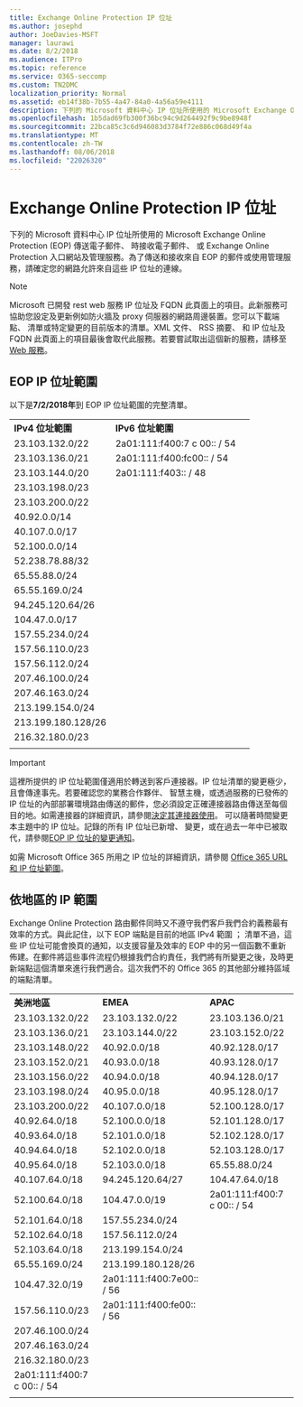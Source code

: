 ```yaml
---
title: Exchange Online Protection IP 位址
ms.author: josephd
author: JoeDavies-MSFT
manager: laurawi
ms.date: 8/2/2018
ms.audience: ITPro
ms.topic: reference
ms.service: O365-seccomp
ms.custom: TN2DMC
localization_priority: Normal
ms.assetid: eb14f38b-7b55-4a47-84a0-4a56a59e4111
description: 下列的 Microsoft 資料中心 IP 位址所使用的 Microsoft Exchange Online Protection (EOP) 傳送電子郵件、 時接收電子郵件、 或 Exchange Online Protection 入口網站及管理服務。為了傳送和接收來自 EOP 的郵件或使用管理服務，請確定您的網路允許來自這些 IP 位址的連線。
ms.openlocfilehash: 1b5dad69fb300f36bc94c9d264492f9c9be8948f
ms.sourcegitcommit: 22bca85c3c6d946083d3784f72e886c068d49f4a
ms.translationtype: MT
ms.contentlocale: zh-TW
ms.lasthandoff: 08/06/2018
ms.locfileid: "22026320"
---
```

# <a name="exchange-online-protection-ip-addresses"></a>Exchange Online Protection IP 位址

下列的 Microsoft 資料中心 IP 位址所使用的 Microsoft Exchange Online Protection (EOP) 傳送電子郵件、 時接收電子郵件、 或 Exchange Online Protection 入口網站及管理服務。為了傳送和接收來自 EOP 的郵件或使用管理服務，請確定您的網路允許來自這些 IP 位址的連線。
 
> [!NOTE]
> Microsoft 已開發 rest web 服務 IP 位址及 FQDN 此頁面上的項目。此新服務可協助您設定及更新例如防火牆及 proxy 伺服器的網路周邊裝置。您可以下載端點、 清單或特定變更的目前版本的清單。XML 文件、 RSS 摘要、 和 IP 位址及 FQDN 此頁面上的項目最後會取代此服務。若要嘗試取出這個新的服務，請移至[Web 服務](https://support.office.com/article/managing-office-365-endpoints-99cab9d4-ef59-4207-9f2b-3728eb46bf9a#webservice)。 
 
## <a name="eop-ip-address-ranges"></a>EOP IP 位址範圍

以下是**7/2/2018年**到 EOP IP 位址範圍的完整清單。 

||||
|:-----|:-----|:-----|
|**IPv4 位址範圍** <br/> |**IPv6 位址範圍** <br/> |
| 23.103.132.0/22 | 2a01:111:f400:7 c 00:: / 54 |
| 23.103.136.0/21 | 2a01:111:f400:fc00:: / 54 |
| 23.103.144.0/20 | 2a01:111:f403:: / 48 |
| 23.103.198.0/23 |  |
| 23.103.200.0/22 |  |
| 40.92.0.0/14 |  |
| 40.107.0.0/17 |  |
| 52.100.0.0/14 |  |
| 52.238.78.88/32 |  |
| 65.55.88.0/24 |  |
| 65.55.169.0/24 |  |
| 94.245.120.64/26 |  |
| 104.47.0.0/17 |  |
| 157.55.234.0/24 |  |
| 157.56.110.0/23 |  |
| 157.56.112.0/24 |  |
| 207.46.100.0/24 |  |
| 207.46.163.0/24 |  |
| 213.199.154.0/24 |  |
| 213.199.180.128/26 |  |
| 216.32.180.0/23 |  |
||||
 
> [!IMPORTANT]
> 這裡所提供的 IP 位址範圍僅適用於轉送到客戶連接器。IP 位址清單的變更極少，且會傳達事先。若要確認您的業務合作夥伴、 智慧主機，或透過服務的已發佈的 IP 位址的內部部署環境路由傳送的郵件，您必須設定正確連接器路由傳送至每個目的地。如需連接器的詳細資訊，請參閱[決定其連接器使用](https://docs.microsoft.com/exchange/mail-flow-best-practices/use-connectors-to-configure-mail-flow/set-up-connectors-to-route-mail)。 可以隨著時間變更本主題中的 IP 位址。記錄的所有 IP 位址已新增、 變更，或在過去一年中已被取代，請參閱[EOP IP 位址的變更通知](change-notification-for-eop-ip-addresses.md)。 
 
如需 Microsoft Office 365 所用之 IP 位址的詳細資訊，請參閱 [Office 365 URL 和 IP 位址範圍](https://go.microsoft.com/fwlink/p/?LinkId=324165)。
 
## <a name="ip-ranges-by-region"></a>依地區的 IP 範圍

Exchange Online Protection 路由郵件同時又不遵守我們客戶我們合約義務最有效率的方式。與此記住，以下 EOP 端點是目前的地區 IPv4 範圍 ； 清單不過，這些 IP 位址可能會換頁的通知，以支援容量及效率的 EOP 中的另一個函數不重新佈建。在郵件將這些事件流程仍根據我們合約責任，我們將有所變更之後，及時更新端點這個清單來進行我們適合。這次我們不的 Office 365 的其他部分維持區域的端點清單。
 
||||
|:-----|:-----|:-----|
|**美洲地區** <br/> |**EMEA** <br/> |**APAC** <br/> |
| 23.103.132.0/22 | 23.103.132.0/22 |23.103.136.0/21 |
| 23.103.136.0/21 | 23.103.144.0/22 |23.103.152.0/22 |
| 23.103.148.0/22 | 40.92.0.0/18 |40.92.128.0/17 |
| 23.103.152.0/21 | 40.93.0.0/18 |40.93.128.0/17 |
| 23.103.156.0/22 | 40.94.0.0/18 |40.94.128.0/17 |
| 23.103.198.0/24 | 40.95.0.0/18 |40.95.128.0/17 |
| 23.103.200.0/22 | 40.107.0.0/18 |52.100.128.0/17 |
| 40.92.64.0/18 | 52.100.0.0/18 |52.101.128.0/17 |
| 40.93.64.0/18 | 52.101.0.0/18 |52.102.128.0/17 |
| 40.94.64.0/18 | 52.102.0.0/18 |52.103.128.0/17 |
| 40.95.64.0/18 | 52.103.0.0/18 |65.55.88.0/24 |
| 40.107.64.0/18 | 94.245.120.64/27 |104.47.64.0/18 |
| 52.100.64.0/18 | 104.47.0.0/19 |2a01:111:f400:7 c 00:: / 54 |
| 52.101.64.0/18 | 157.55.234.0/24 |  |
| 52.102.64.0/18 | 157.56.112.0/24 | |
| 52.103.64.0/18 | 213.199.154.0/24 | |
| 65.55.169.0/24 | 213.199.180.128/26 | |
| 104.47.32.0/19 | 2a01:111:f400:7e00:: / 56 | |
| 157.56.110.0/23 | 2a01:111:f400:fe00:: / 56 | |
| 207.46.100.0/24 |  | |
| 207.46.163.0/24 |  | |
| 216.32.180.0/23 |  | |
| 2a01:111:f400:7 c 00:: / 54 |  | |
||||
